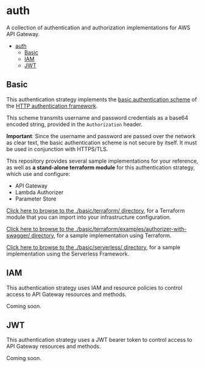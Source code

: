 # auth

A collection of authentication and authorization implementations for AWS API Gateway.

[basic authentication scheme]: https://developer.mozilla.org/en-US/docs/Web/HTTP/Authentication#Basic_authentication_scheme
[HTTP authentication framework]: https://developer.mozilla.org/en-US/docs/Web/HTTP/Authentication#The_general_HTTP_authentication_framework

- [auth](#auth)
  - [Basic](#basic)
  - [IAM](#iam)
  - [JWT](#jwt)

## Basic

This authentication strategy implements the [basic authentication scheme] of the [HTTP authentication framework].

This scheme transmits username and password credentials as a base64 encoded string, provided in the `Authorization` header.

**Important**: Since the username and password are passed over the network as clear text, the basic authentication scheme is not secure by itself. It must be used in conjunction with HTTPS/TLS.

This repository provides several sample implementations for your reference, as well as **a stand-alone terraform module** for this authentication strategy, which use and configure:

- API Gateway
- Lambda Authorizer
- Parameter Store

[Click here to browse to the ./basic/terraform/ directory](./basic/terraform), for a Terraform module that you can import into your infrastructure configuration.

[Click here to browse to the ./basic/terraform/examples/authorizer-with-swagger/ directory](./basic/terraform/examples/authorizer-with-swagger), for a sample implementation using Terraform.

[Click here to browse to the ./basic/serverless/ directory](./basic/serverless/), for a sample implementation using the Serverless Framework.

## IAM

This authentication strategy uses IAM and resource policies to control access to API Gateway resources and methods.

Coming soon.

## JWT

This authentication strategy uses a JWT bearer token to control access to API Gateway resources and methods.

Coming soon.
